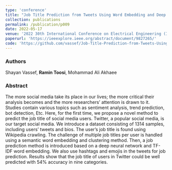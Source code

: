 ```yaml
---
type: 'conference'
title: "Job Title Prediction from Tweets Using Word Embedding and Deep Neural Networks"
collection: publications
permalink: /publication/p009
date: 2022-05-17
venue: '2022 30th International Conference on Electrical Engineering (ICEE)'
paperurl: 'https://ieeexplore.ieee.org/abstract/document/9827265/'
code: 'https://github.com/vassef/Job-Title-Prediction-from-Tweets-Using-Word-Embedding-and-Deep-Neural-Networks'
---
```


<h3> Authors </h3>
Shayan Vassef, <b>Ramin Toosi</b>, Mohammad Ali Akhaee

<h3> Abstract </h3>
The more social media take its place in our lives; the more critical their analysis becomes and the more researchers’ attention is drawn to it. Studies contain various topics such as sentiment analysis, trend prediction, bot detection, Etc. Here, for the first time, we propose a novel method to predict the job title of social media users. Twitter, a popular social media, is our target social media. We introduce a dataset consisting of 1314 samples, including users’ tweets and bios. The user’s job title is found using Wikipedia crawling. The challenge of multiple job titles per user is handled using a semantic word embedding and clustering method. Then, a job prediction method is introduced based on a deep neural network and TF-IDF word embedding. We also use hashtags and emojis in the tweets for job prediction. Results show that the job title of users in Twitter could be well predicted with 54% accuracy in nine categories.